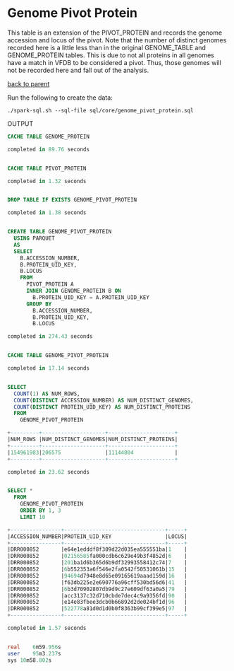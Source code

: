 # Genome Pivot Protein

This table is an extension of the PIVOT_PROTEIN and records the genome accession and locus of the pivot. Note that the number of distinct genomes recorded here is a little less than in the original GENOME_TABLE and GENOME_PROTEIN tables. This is due to not all proteins in all genomes have a match in VFDB to be considered a pivot. Thus, those genomes will not be recorded here and fall out of the analysis.

[back to parent](/analysis/README.md)

Run the following to create the data:

```
./spark-sql.sh --sql-file sql/core/genome_pivot_protein.sql
```

OUTPUT

```sql
CACHE TABLE GENOME_PROTEIN

completed in 89.76 seconds


CACHE TABLE PIVOT_PROTEIN

completed in 1.32 seconds


DROP TABLE IF EXISTS GENOME_PIVOT_PROTEIN

completed in 1.38 seconds


CREATE TABLE GENOME_PIVOT_PROTEIN
  USING PARQUET
  AS
  SELECT
    B.ACCESSION_NUMBER,
    B.PROTEIN_UID_KEY,
    B.LOCUS
    FROM
      PIVOT_PROTEIN A
      INNER JOIN GENOME_PROTEIN B ON
        B.PROTEIN_UID_KEY = A.PROTEIN_UID_KEY
      GROUP BY
        B.ACCESSION_NUMBER,
        B.PROTEIN_UID_KEY,
        B.LOCUS

completed in 274.43 seconds


CACHE TABLE GENOME_PIVOT_PROTEIN

completed in 17.14 seconds


SELECT
  COUNT(1) AS NUM_ROWS,
  COUNT(DISTINCT ACCESSION_NUMBER) AS NUM_DISTINCT_GENOMES,
  COUNT(DISTINCT PROTEIN_UID_KEY) AS NUM_DISTINCT_PROTEINS
  FROM
    GENOME_PIVOT_PROTEIN

+---------+--------------------+---------------------+
|NUM_ROWS |NUM_DISTINCT_GENOMES|NUM_DISTINCT_PROTEINS|
+---------+--------------------+---------------------+
|154961983|206575              |11144804             |
+---------+--------------------+---------------------+

completed in 23.62 seconds


SELECT *
  FROM
    GENOME_PIVOT_PROTEIN
    ORDER BY 1, 3
    LIMIT 10

+----------------+--------------------------------+-----+
|ACCESSION_NUMBER|PROTEIN_UID_KEY                 |LOCUS|
+----------------+--------------------------------+-----+
|DRR000852       |e64e1edddf8f309d22d035ea555551ba|1    |
|DRR000852       |02156585fa000cdb6c629e49b3f4852d|6    |
|DRR000852       |201ba1d6b365d6b9df32993558412c74|7    |
|DRR000852       |6b552353a6f546e2fa0542f50531061b|15   |
|DRR000852       |94694d7948e8d65e09165619aaad159d|16   |
|DRR000852       |f63db225e2e690776a96cff530bd56d6|41   |
|DRR000852       |6b3d70902807db9d9c27e609df63a0a5|79   |
|DRR000852       |acc3137c32d710cbde7dec4c9a9356fd|90   |
|DRR000852       |e14e83fbee3dcb0b66892d2de024bf1d|96   |
|DRR000852       |522778a81d0d1d0b0f8363b99cf399e5|97   |
+----------------+--------------------------------+-----+

completed in 1.57 seconds


real	6m59.956s
user	95m3.237s
sys	10m58.802s
```
